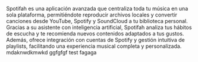 Spotifah es una aplicación avanzada que centraliza toda tu música en una sola plataforma, permitiéndote reproducir archivos locales y convertir canciones desde YouTube, Spotify y SoundCloud a tu biblioteca personal. Gracias a su asistente con inteligencia artificial, Spotifah analiza tus hábitos de escucha y te recomienda nuevos contenidos adaptados a tus gustos. Además, ofrece integración con cuentas de Spotify y gestión intuitiva de playlists, facilitando una experiencia musical completa y personalizada.
mdaknwdkmwkd
ggfgfgf
test fagaga
